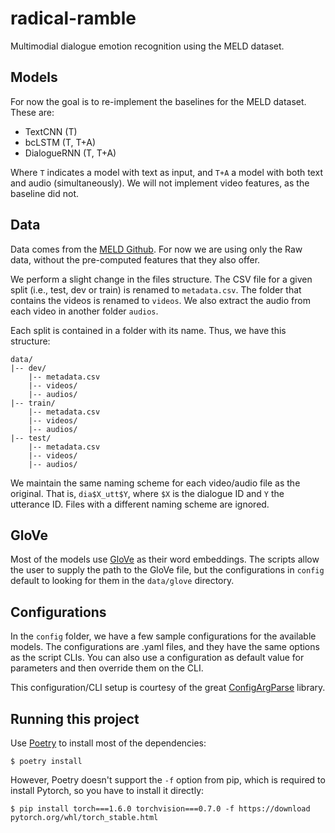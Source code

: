 # radical-ramble

Multimodial dialogue emotion recognition using the MELD dataset.

## Models
For now the goal is to re-implement the baselines for the MELD dataset. These
are:

* TextCNN (T)
* bcLSTM (T, T+A)
* DialogueRNN (T, T+A)

Where `T` indicates a model with text as input, and `T+A` a model with both
text and audio (simultaneously). We will not implement video features, as the
baseline did not.

## Data
Data comes from the [MELD Github](https://github.com/declare-lab/MELD/).
For now we are using only the Raw data, without the pre-computed features
that they also offer.

We perform a slight change in the files structure. The CSV file for a given
split (i.e., test, dev or train) is renamed to `metadata.csv`. The folder
that contains the videos is renamed to `videos`. We also extract the audio
from each video in another folder `audios`.

Each split is contained in a folder with its name. Thus, we have this structure:

```
data/
|-- dev/
    |-- metadata.csv
    |-- videos/
    |-- audios/
|-- train/
    |-- metadata.csv
    |-- videos/
    |-- audios/
|-- test/
    |-- metadata.csv
    |-- videos/
    |-- audios/
```

We maintain the same naming scheme for each video/audio file as the original.
That is, `dia$X_utt$Y`, where `$X` is the dialogue ID and `Y` the utterance
ID. Files with a different naming scheme are ignored.


## GloVe

Most of the models use [GloVe](https://nlp.stanford.edu/projects/glove/) as their
word embeddings. The scripts allow the user to supply the path to the GloVe
file, but the configurations in `config` default to looking for them in the
`data/glove` directory.


## Configurations

In the `config` folder, we have a few sample configurations for the available
models. The configurations are .yaml files, and they have the same options as
the script CLIs. You can also use a configuration as default value for parameters
and then override them on the CLI.

This configuration/CLI setup is courtesy of the great [ConfigArgParse](https://pypi.org/project/ConfigArgParse/) library.

## Running this project
Use [Poetry](https://python-poetry.org/) to install most of the dependencies:

    $ poetry install

However, Poetry doesn't support the `-f` option from pip, which
is required to install Pytorch, so you have to install it directly:

    $ pip install torch===1.6.0 torchvision===0.7.0 -f https://download pytorch.org/whl/torch_stable.html

